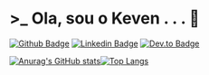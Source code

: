 # >_ Ola, sou o Keven . . . 👋


[![Github Badge](https://img.shields.io/badge/-Github-000?style=flat-square&logo=Github&logoColor=white&link=https://github.com/keev-loop)](https://github.com/keev-loop)
[![Linkedin Badge](https://img.shields.io/badge/-LinkedIn-blue?style=flat-square&logo=Linkedin&logoColor=white&link=https://www.linkedin.com/in/keven-lopes-silva//)](https://www.linkedin.com/in/fagnerpsantos/)
[![Dev.to Badge](https://img.shields.io/badge/dev.to-0A0A0A?style=for-the-badge&logo=dev.to&logoColor=white&link=https://github.com/keev-loop)](https://dev.to/keev_loop)



[![Anurag's GitHub stats](https://github-readme-stats.vercel.app/api?username=keev-loop&show_icons=true&theme=tokyonight)](https://github.com/anuraghazra/github-readme-stats)[![Top Langs](https://github-readme-stats.vercel.app/api/top-langs/?username=keev-loop&theme=tokyonight&layout=compact)](https://github.com/anuraghazra/github-readme-stats)


